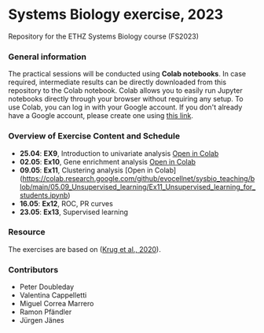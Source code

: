 # Systems Biology exercise, 2023
Repository for the ETHZ Systems Biology course (FS2023)

### General information
The practical sessions will be conducted using **Colab notebooks**. In case required, intermediate results can be directly downloaded from this repository to the Colab notebook. Colab allows you to easily run Jupyter notebooks directly through your browser without requiring any setup. To use Colab, you can log in with your Google account. If you don't already have a Google account, please create one using [this link](https://accounts.google.com/signup/v2/webcreateaccount?flowName=GlifWebSignIn&flowEntry=SignUp).

### Overview of Exercise Content and Schedule
- **25.04**: **EX9**, Introduction to univariate analysis [Open in Colab](https://colab.research.google.com/github/evocellnet/sysbio_teaching/blob/main/04.25_Intro_to_univariate_analysis/Lesson_01_sys_bio_CPTAC_BRC_for_students_mod.ipynb)
- **02.05**: **Ex10**, Gene enrichment analysis  [Open in Colab](https://colab.research.google.com/github/evocellnet/sysbio_teaching/blob/main/05.02_Gene_Enrichment_Analysis/Ex10_Enrichment_analysis_mod.ipynb)
- **09.05**: **Ex11**, Clustering analysis [Open in Colab]
(https://colab.research.google.com/github/evocellnet/sysbio_teaching/blob/main/05.09_Unsupervised_learning/Ex11_Unsupervised_learning_for_students.ipynb)
- **16.05**: **Ex12**, ROC, PR curves
- **23.05**: **Ex13**, Supervised learning

### Resource
The exercises are based on ([Krug et al., 2020](https://doi.org/10.1016/j.cell.2020.10.036)).

### Contributors
- Peter Doubleday
- Valentina Cappelletti
- Miguel Correa Marrero
- Ramon Pfändler
- Jürgen Jänes

